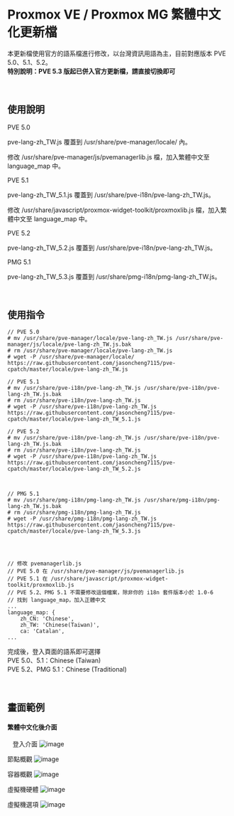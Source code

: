 # Proxmox VE / Proxmox MG 繁體中文化更新檔

本更新檔使用官方的語系檔進行修改，以台灣資訊用語為主，目前對應版本 PVE 5.0、5.1、5.2。  
**特別說明：PVE 5.3 版起已併入官方更新檔，請直接切換即可**

&nbsp;&nbsp;
&nbsp;&nbsp;

## 使用說明
PVE 5.0

  pve-lang-zh_TW.js 覆蓋到 /usr/share/pve-manager/locale/ 內。
  
  修改 /usr/share/pve-manager/js/pvemanagerlib.js 檔，加入繁體中文至 language_map 中。
  
PVE 5.1

  pve-lang-zh_TW_5.1.js 覆蓋到 /usr/share/pve-i18n/pve-lang-zh_TW.js。 
  
  修改 /usr/share/javascript/proxmox-widget-toolkit/proxmoxlib.js 檔，加入繁體中文至 language_map 中。

PVE 5.2

  pve-lang-zh_TW_5.2.js 覆蓋到 /usr/share/pve-i18n/pve-lang-zh_TW.js。 
   
PMG 5.1 

  pve-lang-zh_TW_5.3.js 覆蓋到 /usr/share/pmg-i18n/pmg-lang-zh_TW.js。   
   
   
&nbsp;&nbsp;
&nbsp;&nbsp;
          
 
## 使用指令    
    // PVE 5.0
    # mv /usr/share/pve-manager/locale/pve-lang-zh_TW.js /usr/share/pve-manager/js/locale/pve-lang-zh_TW.js.bak
    # rm /usr/share/pve-manager/locale/pve-lang-zh_TW.js
    # wget -P /usr/share/pve-manager/locale/ https://raw.githubusercontent.com/jasoncheng7115/pve-cpatch/master/locale/pve-lang-zh_TW.js

    // PVE 5.1
    # mv /usr/share/pve-i18n/pve-lang-zh_TW.js /usr/share/pve-i18n/pve-lang-zh_TW.js.bak
    # rm /usr/share/pve-i18n/pve-lang-zh_TW.js
    # wget -P /usr/share/pve-i18n/pve-lang-zh_TW.js https://raw.githubusercontent.com/jasoncheng7115/pve-cpatch/master/locale/pve-lang-zh_TW_5.1.js

    // PVE 5.2
    # mv /usr/share/pve-i18n/pve-lang-zh_TW.js /usr/share/pve-i18n/pve-lang-zh_TW.js.bak
    # rm /usr/share/pve-i18n/pve-lang-zh_TW.js
    # wget -P /usr/share/pve-i18n/pve-lang-zh_TW.js https://raw.githubusercontent.com/jasoncheng7115/pve-cpatch/master/locale/pve-lang-zh_TW_5.2.js


  
    // PMG 5.1
    # mv /usr/share/pmg-i18n/pmg-lang-zh_TW.js /usr/share/pmg-i18n/pmg-lang-zh_TW.js.bak
    # rm /usr/share/pmg-i18n/pmg-lang-zh_TW.js
    # wget -P /usr/share/pmg-i18n/pmg-lang-zh_TW.js https://raw.githubusercontent.com/jasoncheng7115/pve-cpatch/master/locale/pve-lang-zh_TW_5.3.js




    // 修改 pvemanagerlib.js
    // PVE 5.0 在 /usr/share/pve-manager/js/pvemanagerlib.js
    // PVE 5.1 在 /usr/share/javascript/proxmox-widget-toolkit/proxmoxlib.js
    // PVE 5.2、PMG 5.1 不需要修改這個檔案，除非你的 i18n 套件版本小於 1.0-6
    // 找到 language_map，加入正體中文
    ...
    language_map: {
        zh_CN: 'Chinese',
        zh_TW: 'Chinese(Taiwan)',
        ca: 'Catalan',
    ...
      


完成後，登入頁面的語系即可選擇  
PVE 5.0、5.1：Chinese (Taiwan)  
PVE 5.2、PMG 5.1：Chinese (Traditional)
  

&nbsp;&nbsp;
&nbsp;&nbsp;

      
## 畫面範例


#### 繁體中文化後介面
&nbsp;&nbsp;
登入介面
![image](https://raw.githubusercontent.com/jasoncheng7115/pve-cpatch/master/%E8%AA%AA%E6%98%8E%E5%9C%96/Login.png)
&nbsp;&nbsp;
&nbsp;&nbsp;

節點概觀
![image](https://raw.githubusercontent.com/jasoncheng7115/pve-cpatch/master/%E8%AA%AA%E6%98%8E%E5%9C%96/node_summary.png)
&nbsp;&nbsp;
&nbsp;&nbsp;

容器概觀
![image](https://raw.githubusercontent.com/jasoncheng7115/pve-cpatch/master/%E8%AA%AA%E6%98%8E%E5%9C%96/LXC_Summary.png)
&nbsp;&nbsp;
&nbsp;&nbsp;

虛擬機硬體
![image](https://raw.githubusercontent.com/jasoncheng7115/pve-cpatch/master/%E8%AA%AA%E6%98%8E%E5%9C%96/VM_Hardware.png)
&nbsp;&nbsp;
&nbsp;&nbsp;

虛擬機選項
![image](https://raw.githubusercontent.com/jasoncheng7115/pve-cpatch/master/%E8%AA%AA%E6%98%8E%E5%9C%96/VM_Options.png)
&nbsp;&nbsp;
&nbsp;&nbsp;
